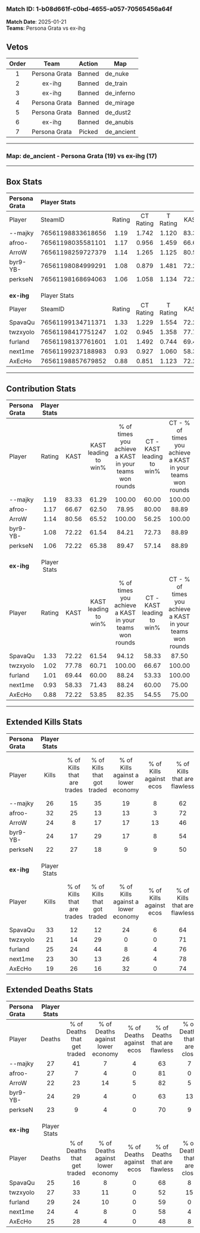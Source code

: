 ### Match ID: 1-b08d661f-c0bd-4655-a057-70565456a64f  
**Match Date**: 2025-01-21  
**Teams**: Persona Grata vs ex-ihg  

## Vetos  

| Order | Team | Action | Map |
| :---: | :--: | :----: | --- |
| 1 | Persona Grata | Banned | de_nuke |
| 2 | ex-ihg | Banned | de_train |
| 3 | ex-ihg | Banned | de_inferno |
| 4 | Persona Grata | Banned | de_mirage |
| 5 | Persona Grata | Banned | de_dust2 |
| 6 | ex-ihg | Banned | de_anubis |
| 7 | Persona Grata | Picked | de_ancient |

---  

### **Map**: de_ancient - Persona Grata (19) vs ex-ihg (17)  
---  

## Box Stats  

| **Persona Grata** | Player Stats      |        |           |          |       |      |       |         |        |      |     |
| :- | :- | :-: | :-: | :-: | :-: | :-: | :-: | :-: | :-: | :-: | :-: |
| Player            | SteamID           | Rating | CT Rating | T Rating | KAST  | ADR  | Kills | Assists | Deaths | K/D  | HS% |
| --majky           | 76561198833618656 |  1.19  |   1.742   |  1.120   | 83.33 | 86.2 |  26   |    9    |   27   | 0.96 | 61  |
| afroo-            | 76561198035581101 |  1.17  |   0.956   |  1.459   | 66.67 | 74.2 |  32   |    7    |   27   | 1.19 | 15  |
| ArroW             | 76561198259727379 |  1.14  |   1.265   |  1.125   | 80.56 | 66.0 |  24   |    9    |   22   | 1.09 | 66  |
| byr9-YB-          | 76561198084999291 |  1.08  |   0.879   |  1.481   | 72.22 | 79.1 |  24   |    5    |   24   | 1.00 | 58  |
| perkseN           | 76561198168694063 |  1.06  |   1.058   |  1.134   | 72.22 | 76.9 |  22   |   15    |   23   | 0.96 | 45  |
|                   |                   |        |           |          |       |      |       |         |        |      |     |
|                   |                   |        |           |          |       |      |       |         |        |      |     |
|                   |                   |        |           |          |       |      |       |         |        |      |     |
| **ex-ihg**        | Player Stats      |        |           |          |       |      |       |         |        |      |     |
| Player            | SteamID           | Rating | CT Rating | T Rating | KAST  | ADR  | Kills | Assists | Deaths | K/D  | HS% |
| SpavaQu           | 76561199134711371 |  1.33  |   1.229   |  1.554   | 72.22 | 94.6 |  33   |    6    |   25   | 1.32 | 21  |
| twzxyolo          | 76561198417751247 |  1.02  |   0.945   |  1.358   | 77.78 | 76.8 |  21   |   14    |   27   | 0.78 | 28  |
| furland           | 76561198137761601 |  1.01  |   1.492   |  0.744   | 69.44 | 77.2 |  25   |    8    |   29   | 0.86 | 48  |
| next1me           | 76561199237188983 |  0.93  |   0.927   |  1.060   | 58.33 | 72.6 |  23   |    4    |   24   | 0.96 | 47  |
| AxEcHo            | 76561198857679852 |  0.88  |   0.851   |  1.123   | 72.22 | 56.9 |  19   |    9    |   25   | 0.76 | 31  |
---  

## Contribution Stats  

| **Persona Grata** | Player Stats |       |                      |                                                        |                           |                                                             |                          |                                                            |
| :- | :-: | :-: | :-: | :-: | :-: | :-: | :-: | :-: |
| Player            |    Rating    | KAST  | KAST leading to win% | % of times you achieve a KAST in your teams won rounds | CT - KAST leading to win% | CT - % of times you achieve a KAST in your teams won rounds | T - KAST leading to win% | T - % of times you achieve a KAST in your teams won rounds |
| --majky           |     1.19     | 83.33 |        61.29         |                         100.00                         |           60.00           |                           100.00                            |          62.50           |                           100.00                           |
| afroo-            |     1.17     | 66.67 |        62.50         |                         78.95                          |           80.00           |                            88.89                            |          50.00           |                           70.00                            |
| ArroW             |     1.14     | 80.56 |        65.52         |                         100.00                         |           56.25           |                           100.00                            |          76.92           |                           100.00                           |
| byr9-YB-          |     1.08     | 72.22 |        61.54         |                         84.21                          |           72.73           |                            88.89                            |          53.33           |                           80.00                            |
| perkseN           |     1.06     | 72.22 |        65.38         |                         89.47                          |           57.14           |                            88.89                            |          75.00           |                           90.00                            |
|                   |              |       |                      |                                                        |                           |                                                             |                          |                                                            |
|                   |              |       |                      |                                                        |                           |                                                             |                          |                                                            |
|                   |              |       |                      |                                                        |                           |                                                             |                          |                                                            |
| **ex-ihg**        | Player Stats |       |                      |                                                        |                           |                                                             |                          |                                                            |
| Player            |    Rating    | KAST  | KAST leading to win% | % of times you achieve a KAST in your teams won rounds | CT - KAST leading to win% | CT - % of times you achieve a KAST in your teams won rounds | T - KAST leading to win% | T - % of times you achieve a KAST in your teams won rounds |
| SpavaQu           |     1.33     | 72.22 |        61.54         |                         94.12                          |           58.33           |                            87.50                            |          64.29           |                           100.00                           |
| twzxyolo          |     1.02     | 77.78 |        60.71         |                         100.00                         |           66.67           |                           100.00                            |          56.25           |                           100.00                           |
| furland           |     1.01     | 69.44 |        60.00         |                         88.24                          |           53.33           |                           100.00                            |          70.00           |                           77.78                            |
| next1me           |     0.93     | 58.33 |        71.43         |                         88.24                          |           60.00           |                            75.00                            |          81.82           |                           100.00                           |
| AxEcHo            |     0.88     | 72.22 |        53.85         |                         82.35                          |           54.55           |                            75.00                            |          53.33           |                           88.89                            |
---  

## Extended Kills Stats  

| **Persona Grata** | Player Stats |                            |                            |                                    |                         |                              |                                 |                                       |                    |           |
| :- | :-: | :-: | :-: | :-: | :-: | :-: | :-: | :-: | :-: | :-: |
| Player            |    Kills     | % of Kills that are trades | % of Kills that got traded | % of Kills against a lower economy | % of Kills against ecos | % of Kills that are flawless | % of Kills that are close duels | % of Kills that are assisted by flash | Pistol Round Kills | AWP Kills |
| --majky           |      26      |             15             |             35             |                 19                 |            8            |              62              |                8                |                   4                   |         2          |     2     |
| afroo-            |      32      |             25             |             13             |                 13                 |            3            |              72              |                3                |                   9                   |         1          |    18     |
| ArroW             |      24      |             8              |             17             |                 17                 |           13            |              46              |               13                |                   4                   |         2          |     2     |
| byr9-YB-          |      24      |             17             |             29             |                 17                 |            8            |              54              |                8                |                   0                   |         1          |     1     |
| perkseN           |      22      |             27             |             18             |                 9                  |            9            |              50              |                5                |                   0                   |         0          |     0     |
|                   |              |                            |                            |                                    |                         |                              |                                 |                                       |                    |           |
|                   |              |                            |                            |                                    |                         |                              |                                 |                                       |                    |           |
|                   |              |                            |                            |                                    |                         |                              |                                 |                                       |                    |           |
| **ex-ihg**        | Player Stats |                            |                            |                                    |                         |                              |                                 |                                       |                    |           |
| Player            |    Kills     | % of Kills that are trades | % of Kills that got traded | % of Kills against a lower economy | % of Kills against ecos | % of Kills that are flawless | % of Kills that are close duels | % of Kills that are assisted by flash | Pistol Round Kills | AWP Kills |
| SpavaQu           |      33      |             12             |             12             |                 24                 |            6            |              64              |                3                |                   9                   |         2          |    23     |
| twzxyolo          |      21      |             14             |             29             |                 0                  |            0            |              71              |                5                |                  14                   |         1          |     0     |
| furland           |      25      |             24             |             44             |                 8                  |            4            |              76              |                8                |                   0                   |         1          |     0     |
| next1me           |      23      |             30             |             13             |                 26                 |            4            |              78              |               13                |                   0                   |         5          |     0     |
| AxEcHo            |      19      |             26             |             16             |                 32                 |            0            |              74              |                5                |                   5                   |         0          |     1     |
## Extended Deaths Stats  

| **Persona Grata** | Player Stats |                             |                                   |                          |                               |                            |                           |               |
| :- | :-: | :-: | :-: | :-: | :-: | :-: | :-: | :-: |
| Player            |    Deaths    | % of Deaths that get traded | % of Deaths against lower economy | % of Deaths against ecos | % of Deaths that are flawless | % of Deaths that are close | % of Deaths while blinded | Deaths to AWP |
| --majky           |      27      |             41              |                 7                 |            4             |              63               |             7              |            11             |       6       |
| afroo-            |      27      |              7              |                 4                 |            0             |              81               |             0              |             0             |       6       |
| ArroW             |      22      |             23              |                14                 |            5             |              82               |             5              |             5             |       3       |
| byr9-YB-          |      24      |             29              |                 4                 |            0             |              63               |             13             |             4             |       5       |
| perkseN           |      23      |              9              |                 4                 |            0             |              70               |             9              |             9             |       4       |
|                   |              |                             |                                   |                          |                               |                            |                           |               |
|                   |              |                             |                                   |                          |                               |                            |                           |               |
|                   |              |                             |                                   |                          |                               |                            |                           |               |
| **ex-ihg**        | Player Stats |                             |                                   |                          |                               |                            |                           |               |
| Player            |    Deaths    | % of Deaths that get traded | % of Deaths against lower economy | % of Deaths against ecos | % of Deaths that are flawless | % of Deaths that are close | % of Deaths while blinded | Deaths to AWP |
| SpavaQu           |      25      |             16              |                 8                 |            0             |              68               |             8              |             0             |       8       |
| twzxyolo          |      27      |             33              |                11                 |            0             |              52               |             15             |             4             |       5       |
| furland           |      29      |             24              |                10                 |            0             |              59               |             0              |             7             |       4       |
| next1me           |      24      |              4              |                 8                 |            0             |              58               |             4              |             8             |       3       |
| AxEcHo            |      25      |             28              |                 4                 |            0             |              48               |             8              |             0             |       3       |
